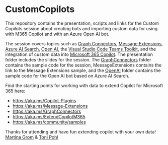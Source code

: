 # CustomCopilots

This repository contains the presentation, scripts and links for the Custom Copilots session about creating bots and importing custom data for using with M365 Copilot and with an Azure Open AI bot.  

The session covers topics such as [Graph Connectors](https://learn.microsoft.com/en-us/graph/connecting-external-content-connectors-overview), [Message Extensions](https://learn.microsoft.com/en-us/microsoftteams/platform/messaging-extensions/what-are-messaging-extensions?tabs=desktop), [Azure AI Search](https://azure.microsoft.com/en-us/products/ai-services/ai-search), [Open AI](https://azure.microsoft.com/en-us/products/ai-services/openai-service), the [Visual Studio Code Teams Toolkit](https://marketplace.visualstudio.com/items?itemName=TeamsDevApp.ms-teams-vscode-extension), and the integration of custom data into [Microsoft 365 Copilot](https://blogs.microsoft.com/blog/2023/03/16/introducing-microsoft-365-copilot-your-copilot-for-work/). The presentation folder includes the slides for the session. The [GraphConnectors](./GraphConnectors) folder contains the sample code for the session, MessageExtensions contains the link to the Message Extensions sample, and the [OpenAI](./OpenAI) folder contains the sample code for the Open AI bot based on Azure AI Search.

Find the starting points for working with data to extend Copilot for Microsoft 365 here:

- https://aka.ms/Copilot-Plugins
- https://aka.ms/Message-Extensions
- https://aka.ms/GraphConnectors
- https://aka.ms/ExtendCopilotM365
- https://aka.ms/community/samples

Thanks for attending and have fun extending copilot with your own data!  
[Martina Grom](https://twitter.com/magrom) & [Toni Pohl](https://twitter.com/atwork)

